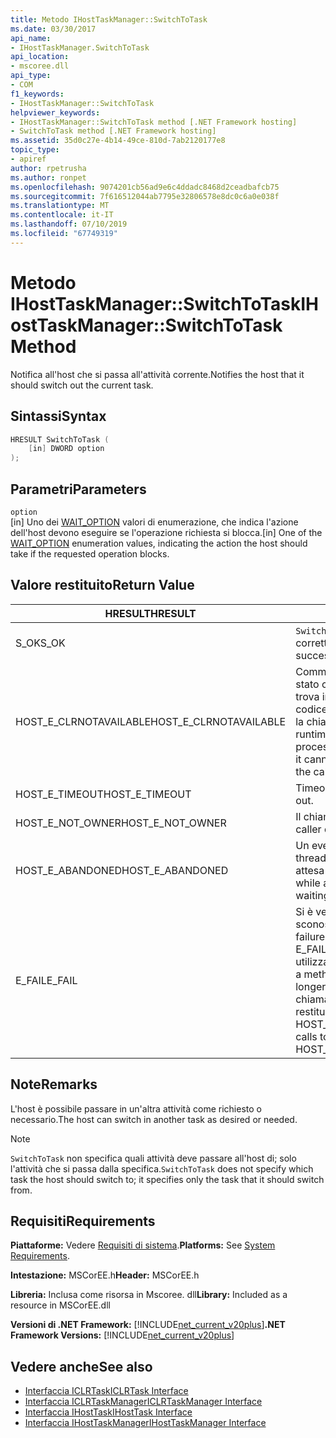 ```yaml
---
title: Metodo IHostTaskManager::SwitchToTask
ms.date: 03/30/2017
api_name:
- IHostTaskManager.SwitchToTask
api_location:
- mscoree.dll
api_type:
- COM
f1_keywords:
- IHostTaskManager::SwitchToTask
helpviewer_keywords:
- IHostTaskManager::SwitchToTask method [.NET Framework hosting]
- SwitchToTask method [.NET Framework hosting]
ms.assetid: 35d0c27e-4b14-49ce-810d-7ab2120177e8
topic_type:
- apiref
author: rpetrusha
ms.author: ronpet
ms.openlocfilehash: 9074201cb56ad9e6c4ddadc8468d2ceadbafcb75
ms.sourcegitcommit: 7f616512044ab7795e32806578e8dc0c6a0e038f
ms.translationtype: MT
ms.contentlocale: it-IT
ms.lasthandoff: 07/10/2019
ms.locfileid: "67749319"
---
```

# <a name="ihosttaskmanagerswitchtotask-method"></a><span data-ttu-id="3dd77-102">Metodo IHostTaskManager::SwitchToTask</span><span class="sxs-lookup"><span data-stu-id="3dd77-102">IHostTaskManager::SwitchToTask Method</span></span>
<span data-ttu-id="3dd77-103">Notifica all'host che si passa all'attività corrente.</span><span class="sxs-lookup"><span data-stu-id="3dd77-103">Notifies the host that it should switch out the current task.</span></span>  
  
## <a name="syntax"></a><span data-ttu-id="3dd77-104">Sintassi</span><span class="sxs-lookup"><span data-stu-id="3dd77-104">Syntax</span></span>  
  
```cpp  
HRESULT SwitchToTask (  
    [in] DWORD option  
);  
```  
  
## <a name="parameters"></a><span data-ttu-id="3dd77-105">Parametri</span><span class="sxs-lookup"><span data-stu-id="3dd77-105">Parameters</span></span>  
 `option`  
 <span data-ttu-id="3dd77-106">[in] Uno dei [WAIT_OPTION](../../../../docs/framework/unmanaged-api/hosting/wait-option-enumeration.md) valori di enumerazione, che indica l'azione dell'host devono eseguire se l'operazione richiesta si blocca.</span><span class="sxs-lookup"><span data-stu-id="3dd77-106">[in] One of the [WAIT_OPTION](../../../../docs/framework/unmanaged-api/hosting/wait-option-enumeration.md) enumeration values, indicating the action the host should take if the requested operation blocks.</span></span>  
  
## <a name="return-value"></a><span data-ttu-id="3dd77-107">Valore restituito</span><span class="sxs-lookup"><span data-stu-id="3dd77-107">Return Value</span></span>  
  
|<span data-ttu-id="3dd77-108">HRESULT</span><span class="sxs-lookup"><span data-stu-id="3dd77-108">HRESULT</span></span>|<span data-ttu-id="3dd77-109">Descrizione</span><span class="sxs-lookup"><span data-stu-id="3dd77-109">Description</span></span>|  
|-------------|-----------------|  
|<span data-ttu-id="3dd77-110">S_OK</span><span class="sxs-lookup"><span data-stu-id="3dd77-110">S_OK</span></span>|<span data-ttu-id="3dd77-111">`SwitchToTask` stato restituito correttamente.</span><span class="sxs-lookup"><span data-stu-id="3dd77-111">`SwitchToTask` returned successfully.</span></span>|  
|<span data-ttu-id="3dd77-112">HOST_E_CLRNOTAVAILABLE</span><span class="sxs-lookup"><span data-stu-id="3dd77-112">HOST_E_CLRNOTAVAILABLE</span></span>|<span data-ttu-id="3dd77-113">Common language runtime (CLR) non è stato caricato in un processo oppure si trova in uno stato in cui non può eseguire codice gestito o elaborare correttamente la chiamata.</span><span class="sxs-lookup"><span data-stu-id="3dd77-113">The common language runtime (CLR) has not been loaded into a process, or the CLR is in a state in which it cannot run managed code or process the call successfully.</span></span>|  
|<span data-ttu-id="3dd77-114">HOST_E_TIMEOUT</span><span class="sxs-lookup"><span data-stu-id="3dd77-114">HOST_E_TIMEOUT</span></span>|<span data-ttu-id="3dd77-115">Timeout della chiamata.</span><span class="sxs-lookup"><span data-stu-id="3dd77-115">The call timed out.</span></span>|  
|<span data-ttu-id="3dd77-116">HOST_E_NOT_OWNER</span><span class="sxs-lookup"><span data-stu-id="3dd77-116">HOST_E_NOT_OWNER</span></span>|<span data-ttu-id="3dd77-117">Il chiamante non possiede il blocco.</span><span class="sxs-lookup"><span data-stu-id="3dd77-117">The caller does not own the lock.</span></span>|  
|<span data-ttu-id="3dd77-118">HOST_E_ABANDONED</span><span class="sxs-lookup"><span data-stu-id="3dd77-118">HOST_E_ABANDONED</span></span>|<span data-ttu-id="3dd77-119">Un evento è stato annullato durante un thread bloccato o fiber è rimasta in attesa su di esso.</span><span class="sxs-lookup"><span data-stu-id="3dd77-119">An event was canceled while a blocked thread or fiber was waiting on it.</span></span>|  
|<span data-ttu-id="3dd77-120">E_FAIL</span><span class="sxs-lookup"><span data-stu-id="3dd77-120">E_FAIL</span></span>|<span data-ttu-id="3dd77-121">Si è verificato un errore irreversibile sconosciuto.</span><span class="sxs-lookup"><span data-stu-id="3dd77-121">An unknown catastrophic failure occurred.</span></span> <span data-ttu-id="3dd77-122">Quando un metodo di E_FAIL viene restituito, CLR non è più utilizzabile all'interno del processo.</span><span class="sxs-lookup"><span data-stu-id="3dd77-122">When a method returns E_FAIL, the CLR is no longer usable within the process.</span></span> <span data-ttu-id="3dd77-123">Le chiamate successive ai metodi di hosting restituiranno HOST_E_CLRNOTAVAILABLE.</span><span class="sxs-lookup"><span data-stu-id="3dd77-123">Subsequent calls to hosting methods return HOST_E_CLRNOTAVAILABLE.</span></span>|  
  
## <a name="remarks"></a><span data-ttu-id="3dd77-124">Note</span><span class="sxs-lookup"><span data-stu-id="3dd77-124">Remarks</span></span>  
 <span data-ttu-id="3dd77-125">L'host è possibile passare in un'altra attività come richiesto o necessario.</span><span class="sxs-lookup"><span data-stu-id="3dd77-125">The host can switch in another task as desired or needed.</span></span>  
  
> [!NOTE]
>  <span data-ttu-id="3dd77-126">`SwitchToTask` non specifica quali attività deve passare all'host di; solo l'attività che si passa dalla specifica.</span><span class="sxs-lookup"><span data-stu-id="3dd77-126">`SwitchToTask` does not specify which task the host should switch to; it specifies only the task that it should switch from.</span></span>  
  
## <a name="requirements"></a><span data-ttu-id="3dd77-127">Requisiti</span><span class="sxs-lookup"><span data-stu-id="3dd77-127">Requirements</span></span>  
 <span data-ttu-id="3dd77-128">**Piattaforme:** Vedere [Requisiti di sistema](../../../../docs/framework/get-started/system-requirements.md).</span><span class="sxs-lookup"><span data-stu-id="3dd77-128">**Platforms:** See [System Requirements](../../../../docs/framework/get-started/system-requirements.md).</span></span>  
  
 <span data-ttu-id="3dd77-129">**Intestazione:** MSCorEE.h</span><span class="sxs-lookup"><span data-stu-id="3dd77-129">**Header:** MSCorEE.h</span></span>  
  
 <span data-ttu-id="3dd77-130">**Libreria:** Inclusa come risorsa in Mscoree. dll</span><span class="sxs-lookup"><span data-stu-id="3dd77-130">**Library:** Included as a resource in MSCorEE.dll</span></span>  
  
 <span data-ttu-id="3dd77-131">**Versioni di .NET Framework:** [!INCLUDE[net_current_v20plus](../../../../includes/net-current-v20plus-md.md)]</span><span class="sxs-lookup"><span data-stu-id="3dd77-131">**.NET Framework Versions:** [!INCLUDE[net_current_v20plus](../../../../includes/net-current-v20plus-md.md)]</span></span>  
  
## <a name="see-also"></a><span data-ttu-id="3dd77-132">Vedere anche</span><span class="sxs-lookup"><span data-stu-id="3dd77-132">See also</span></span>

- [<span data-ttu-id="3dd77-133">Interfaccia ICLRTask</span><span class="sxs-lookup"><span data-stu-id="3dd77-133">ICLRTask Interface</span></span>](../../../../docs/framework/unmanaged-api/hosting/iclrtask-interface.md)
- [<span data-ttu-id="3dd77-134">Interfaccia ICLRTaskManager</span><span class="sxs-lookup"><span data-stu-id="3dd77-134">ICLRTaskManager Interface</span></span>](../../../../docs/framework/unmanaged-api/hosting/iclrtaskmanager-interface.md)
- [<span data-ttu-id="3dd77-135">Interfaccia IHostTask</span><span class="sxs-lookup"><span data-stu-id="3dd77-135">IHostTask Interface</span></span>](../../../../docs/framework/unmanaged-api/hosting/ihosttask-interface.md)
- [<span data-ttu-id="3dd77-136">Interfaccia IHostTaskManager</span><span class="sxs-lookup"><span data-stu-id="3dd77-136">IHostTaskManager Interface</span></span>](../../../../docs/framework/unmanaged-api/hosting/ihosttaskmanager-interface.md)
